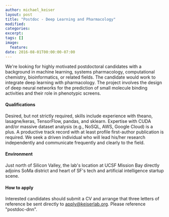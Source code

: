 ```yaml
---
author: michael_keiser
layout: post
title: "Postdoc - Deep Learning and Pharmacology"
modified:
categories: 
excerpt:
tags: []
image:
  feature:
date: 2016-08-01T00:00:00-07:00
---
```


We're looking for highly motivated postdoctoral candidates with a background in machine learning, systems pharmacology, computational chemistry, bioinformatics, or related fields. The candidate would work to integrate deep learning with pharmacology. The project involves the design of deep neural networks for the prediction of small molecule binding activities and their role in phenotypic screens.

#### Qualifications

Desired, but not strictly required, skills include experience with theano, lasagne/keras, TensorFlow, pandas, and sklearn. Expertise with CUDA and/or massive dataset analysis (e.g., NoSQL, AWS, Google Cloud) is a plus. A productive track record with at least profile first-author publication is required. We seek a driven individual who will lead his/her research independently and communicate frequently and clearly to the field.

#### Environment

Just north of Silicon Valley, the lab's location at UCSF Mission Bay directly adjoins SoMa district and heart of SF's tech and artificial intelligence startup scene.

#### How to apply

Interested candidates should submit a CV and arrange that three letters of reference be sent directly to apply@keiserlab.org. Please reference "postdoc-dnn".
